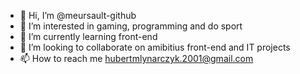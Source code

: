 - 👋 Hi, I’m @meursault-github
- 👀 I’m interested in gaming, programming and do sport 
- 🌱 I’m currently learning front-end
- 💞️ I’m looking to collaborate on amibitius front-end and IT projects  
- 📫 How to reach me hubertmlynarczyk.2001@gmail.com

<!---
meursault-github/meursault-github is a ✨ special ✨ repository because its `README.md` (this file) appears on your GitHub profile.
You can click the Preview link to take a look at your changes.
--->
